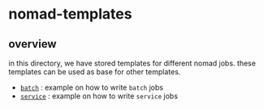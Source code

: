 # nomad-templates

## overview

in this directory, we have stored templates for different nomad jobs. 
these templates can be used as base for other templates.

- [`batch`](batch/README.md) : example on how to write `batch` jobs
- [`service`](service/README.md) : example on how to write `service` jobs
